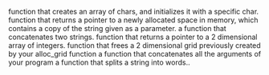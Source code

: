 function that creates an array of chars, and initializes it with a specific char.
function that returns a pointer to a newly allocated space in memory, which contains a copy of the string given as a parameter.
a function that concatenates two strings.
function that returns a pointer to a 2 dimensional array of integers.
function that frees a 2 dimensional grid previously created by your alloc_grid function
a function that concatenates all the arguments of your program
 a function that splits a string into words..
